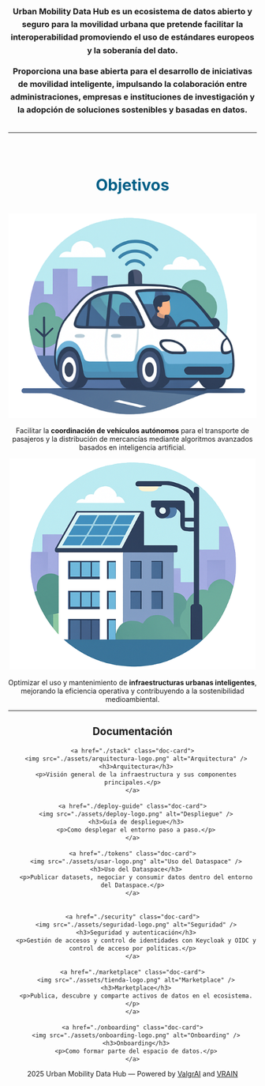 
<center>
 

<h3 style="text-align:center; max-width:1500px; margin:3rem auto; line-height:1.6;">
  Urban Mobility Data Hub es un <strong>ecosistema de datos abierto y seguro para la movilidad urbana</strong> 
  que pretende facilitar la interoperabilidad promoviendo el uso de estándares europeos y la soberanía del dato.
</h3>


<h3 style="text-align:center; max-width:1500px; margin:-2rem auto 2rem; line-height:1.6;">
Proporciona una base abierta para el desarrollo de iniciativas de movilidad inteligente, impulsando la colaboración entre administraciones, empresas e instituciones de investigación y la adopción de soluciones sostenibles y basadas en datos.
</h3>

---

<h2 style="text-align:center; max-width:1500px;   margin: 5rem auto 2rem; line-height:1.6; font-size: 2rem; color: #005f87;">
Objetivos
</h2>
<div class="objectives-grid">


<div class="objective">
  <img src="assets/movilidad-autonoma.png" alt="Movilidad Autónoma" />
  <p>Facilitar la <strong>coordinación de vehículos autónomos</strong> para el transporte de pasajeros y la distribución de mercancías mediante algoritmos avanzados basados en inteligencia artificial.</p>
</div>

<div class="objective">
  <img src="assets/infraestructura-inteligente.png" alt="Infraestructura Inteligente" /7>
  <p>Optimizar el uso y mantenimiento de <strong>infraestructuras urbanas inteligentes</strong>, mejorando la eficiencia operativa y contribuyendo a la sostenibilidad medioambiental.</p>
</div>

</div>


---

<!--
<section class="getting-started">
  <h2>Cómo empezar</h2>
  <p class="intro">
    Sigue estos tres pasos para integrarte en el ecosistema del <strong>Urban Mobility Data Hub</strong>.
  </p>

  <div class="steps-grid">
    <div class="step-card">
      <img src="assets/icono.png" alt="Registro" />
      <h3>1. Registro</h3>
      <p>Conecta tu organización y obtén credenciales de acceso al entorno del Hub.</p>
    </div>

    <div class="step-card">
      <img src="assets/icono.png" alt="Publicación de datos" />
      <h3>2. Publicación</h3>
      <p>Registra tus activos de datos mediante el<strong> dataspace connector </strong> para compartirlos de forma segura.</p>
    </div>

    <div class="step-card">
      <img src="assets/icono.png" alt="Consumo e integración" />
      <h3>3. Consumo</h3>
      <p>Descubre y utiliza datasets disponibles dentro del ecosistema, integrándolos en tus aplicaciones.</p>
    </div>
  </div>
</section>

---
-->
<section class="documentation-section">
  <h2>Documentación</h2>
  <div class="docs-grid">

    <a href="./stack" class="doc-card">
      <img src="./assets/arquitectura-logo.png" alt="Arquitectura" />
      <h3>Arquitectura</h3>
      <p>Visión general de la infraestructura y sus componentes principales.</p>
    </a>

    <a href="./deploy-guide" class="doc-card">
      <img src="./assets/deploy-logo.png" alt="Despliegue" />
      <h3>Guía de despliegue</h3>
      <p>Como desplegar el entorno paso a paso.</p>
    </a>

    <a href="./tokens" class="doc-card">
      <img src="./assets/usar-logo.png" alt="Uso del Dataspace" />
      <h3>Uso del Dataspace</h3>
      <p>Publicar datasets, negociar y consumir datos dentro del entorno del Dataspace.</p>
    </a>


    <a href="./security" class="doc-card">
      <img src="./assets/seguridad-logo.png" alt="Seguridad" />
      <h3>Seguridad y autenticación</h3>
      <p>Gestión de accesos y control de identidades con Keycloak y OIDC y control de acceso por políticas.</p>
    </a>

    <a href="./marketplace" class="doc-card">
      <img src="./assets/tienda-logo.png" alt="Marketplace" />
      <h3>Marketplace</h3>
      <p>Publica, descubre y comparte activos de datos en el ecosistema.</p>
    </a>

    <a href="./onboarding" class="doc-card">
      <img src="./assets/onboarding-logo.png" alt="Onboarding" />
      <h3>Onboarding</h3>
      <p>Como formar parte del espacio de datos.</p>
    </a>

  </div>
</section>


<footer class="site-footer">
  <p>
    2025 Urban Mobility Data Hub — Powered by 
    <a href="https://valgrai.eu/" target="_blank">ValgrAI</a> and 
    <a href="https://vrain.upv.es/" target="_blank">VRAIN</a>
  </p>
</footer>
</center>